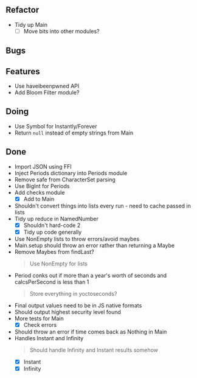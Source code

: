 ## Refactor

- Tidy up Main
    * [ ] Move bits into other modules?

## Bugs


## Features

- Use haveibeenpwned API
- Add Bloom Filter module?

## Doing

- Use Symbol for Instantly/Forever
- Return `null` instead of empty strings from Main

## Done

- Import JSON using FFI
- Inject Periods dictionary into Periods module
- Remove safe from CharacterSet parsing
- Use BigInt for Periods
- Add checks module
    * [x] Add to Main
- Shouldn't convert things into lists every run - need to cache passed in lists
- Tidy up reduce in NamedNumber
    * [x] Shouldn't hard-code 2
    * [x] Tidy up code generally
- Use NonEmpty lists to throw errors/avoid maybes
- Main.setup should throw an error rather than returning a Maybe
- Remove Maybes from findLast?
    > Use NonEmpty for lists
- Period conks out if more than a year's worth of seconds and calcsPerSecond is less than 1
    > Store everything in yoctoseconds?
- Final output values need to be in JS native formats
- Should output highest security level found
- More tests for Main
    * [x] Check errors
- Should throw an error if time comes back as Nothing in Main
- Handles Instant and Infinity
    > Should handle Infinity and Instant results somehow
    * [x] Instant
    * [x] Infinity

